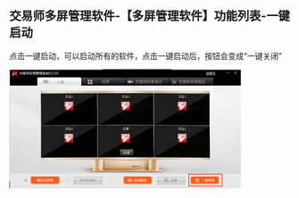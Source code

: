 ## 交易师多屏管理软件-【多屏管理软件】功能列表-一键启动

点击一键启动，可以启动所有的软件，点击一键启动后，按钮会变成“一键关闭”



![image.png](/assets/110210.png)